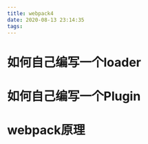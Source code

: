 ```yaml
---
title: webpack4
date: 2020-08-13 23:14:35
tags:
---
```

# 如何自己编写一个loader
# 如何自己编写一个Plugin
# webpack原理